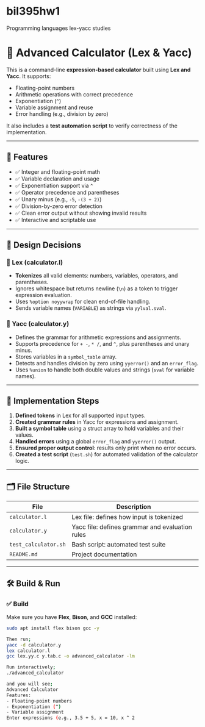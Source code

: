 # bil395hw1
Programming languages lex-yacc studies

# 🧮 Advanced Calculator (Lex & Yacc)

This is a command-line **expression-based calculator** built using **Lex and Yacc**. It supports:

- Floating-point numbers
- Arithmetic operations with correct precedence
- Exponentiation (`^`)
- Variable assignment and reuse
- Error handling (e.g., division by zero)

It also includes a **test automation script** to verify correctness of the implementation.

---

## 🚀 Features

- ✅ Integer and floating-point math
- ✅ Variable declaration and usage
- ✅ Exponentiation support via `^`
- ✅ Operator precedence and parentheses
- ✅ Unary minus (e.g., `-5`, `-(3 + 2)`)
- ✅ Division-by-zero error detection
- ✅ Clean error output without showing invalid results
- ✅ Interactive and scriptable use

---

## 🧠 Design Decisions

### 📌 Lex (calculator.l)
- **Tokenizes** all valid elements: numbers, variables, operators, and parentheses.
- Ignores whitespace but returns newline (`\n`) as a token to trigger expression evaluation.
- Uses `%option noyywrap` for clean end-of-file handling.
- Sends variable names (`VARIABLE`) as strings via `yylval.sval`.

### 📌 Yacc (calculator.y)
- Defines the grammar for arithmetic expressions and assignments.
- Supports precedence for `+ -`, `* /`, and `^`, plus parentheses and unary minus.
- Stores variables in a `symbol_table` array.
- Detects and handles division by zero using `yyerror()` and an `error_flag`.
- Uses `%union` to handle both double values and strings (`sval` for variable names).

---

## 🧱 Implementation Steps

1. **Defined tokens** in Lex for all supported input types.
2. **Created grammar rules** in Yacc for expressions and assignment.
3. **Built a symbol table** using a struct array to hold variables and their values.
4. **Handled errors** using a global `error_flag` and `yyerror()` output.
5. **Ensured proper output control**: results only print when no error occurs.
6. **Created a test script** (`test.sh`) for automated validation of the calculator logic.

---

## 🗂 File Structure

| File               | Description                                       |
|--------------------|---------------------------------------------------|
| `calculator.l`     | Lex file: defines how input is tokenized          |
| `calculator.y`     | Yacc file: defines grammar and evaluation rules   |
| `test_calculator.sh`          | Bash script: automated test suite                 |
| `README.md`        | Project documentation                             |

---

## 🛠 Build & Run

### ✅ Build

Make sure you have **Flex**, **Bison**, and **GCC** installed:

```bash
sudo apt install flex bison gcc -y

Then run;
yacc -d calculator.y
lex calculator.l
gcc lex.yy.c y.tab.c -o advanced_calculator -lm

Run interactively;
./advanced_calculator

and you will see;
Advanced Calculator
Features:
- Floating-point numbers
- Exponentiation (^)
- Variable assignment
Enter expressions (e.g., 3.5 + 5, x = 10, x ^ 2




